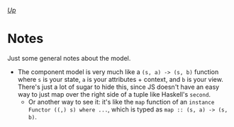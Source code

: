 [*Up*](./README.md)

# Notes

Just some general notes about the model.

- The component model is very much like a `(s, a) -> (s, b)` function where `s` is your state, `a` is your attributes + context, and `b` is your view. There's just a lot of sugar to hide this, since JS doesn't have an easy way to just map over the right side of a tuple like Haskell's `second`.
    - Or another way to see it: it's like the `map` function of an `instance Functor ((,) s) where ...`, which is typed as `map :: (s, a) -> (s, b)`.
